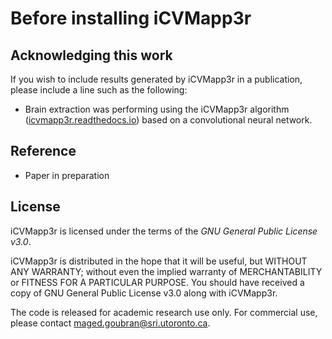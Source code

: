 # Before installing iCVMapp3r

## Acknowledging this work
If you wish to include results generated by iCVMapp3r in a publication, please include a line such as the following:

* Brain extraction was performing using the iCVMapp3r algorithm ([icvmapp3r.readthedocs.io](icvmapp3r.readthedocs.io)) based on a convolutional neural network.

## Reference

* Paper in preparation


## License

iCVMapp3r is licensed under the terms of the *GNU General Public License v3.0*.

iCVMapp3r is distributed in the hope that it will be useful, but WITHOUT ANY WARRANTY; without even the implied warranty of MERCHANTABILITY or FITNESS FOR A PARTICULAR PURPOSE. You should have received a copy of GNU General Public License v3.0 along with iCVMapp3r. 

The code is released for academic research use only. For commercial use, please contact [maged.goubran@sri.utoronto.ca](mailto:maged.goubran@sri.utoronto.ca).